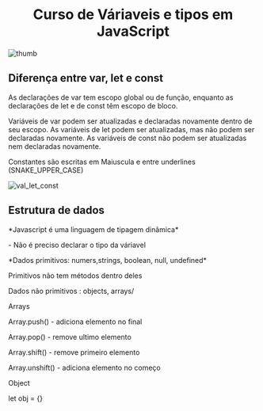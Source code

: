  <h1 align="center"> Curso de Váriaveis e tipos em JavaScript</h1>

![thumb](https://user-images.githubusercontent.com/92611054/174412103-5ff74c43-5f94-4bcc-8e76-b438667b4c92.png)


 <h2> Diferença entre var, let e const</h2>
    <p> As declarações de var tem escopo global ou de função, enquanto as declarações de let e de const têm escopo de bloco.</p>
    <p>Variáveis de var podem ser atualizadas e declaradas novamente dentro de seu escopo. As variáveis de let podem ser atualizadas, mas não podem ser declaradas novamente. As variáveis de const não podem ser atualizadas nem declaradas novamente.</p>
    <p> Constantes são escritas em Maiuscula e entre underlines (SNAKE_UPPER_CASE) </p>
    
![val_let_const](https://user-images.githubusercontent.com/92611054/174411906-59bf0a08-db57-4676-b7ca-6d1938dd8fde.png)

<h2>Estrutura de dados</h2>
    <p>*Javascript é uma linguagem de tipagem dinâmica*</p>
    <p>- Não é preciso declarar o tipo da váriavel</p>
    <p></p>
    <p>*Dados primitivos: numers,strings, boolean, null, undefined*</p>
    <p>Primitivos não tem métodos dentro deles</p>
    <p></p>
    <p> Dados não primitivos : objects, arrays/<p>
    <p>Arrays</p>
    <p>Array.push() - adiciona elemento no final</p>
    <p>Array.pop() - remove ultimo elemento </p>
    <p>Array.shift() - remove primeiro elemento </p>
    <p>Array.unshift() - adiciona elemento no começo </p>
    <p></p>
    <p>Object</p>
    <p>let obj = {}</p>
    <p></p>
